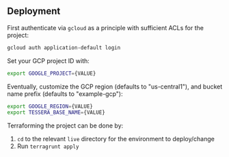 ## Deployment 

First authenticate via `gcloud` as a principle with sufficient ACLs for
the project:
```bash
gcloud auth application-default login
```

Set your GCP project ID with:
```bash
export GOOGLE_PROJECT={VALUE}
```

Eventually, customize the GCP region (defaults to "us-central1"),
and bucket name prefix (defaults to "example-gcp"):
```bash
export GOOGLE_REGION={VALUE}
export TESSERA_BASE_NAME={VALUE}
```

Terraforming the project can be done by:
 1. `cd` to the relevant `live` directory for the environment to deploy/change
 2. Run `terragrunt apply`

